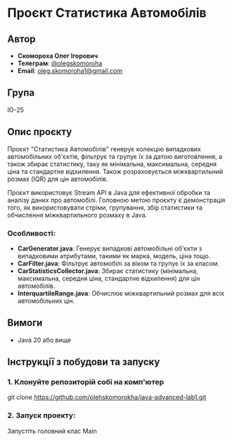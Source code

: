 # Проєкт Статистика Автомобілів

## Автор
- **Скомороха Олег Ігорович**
- **Телеграм**: [@olegskomoroha](https://t.me/olegskomoroha)
- **Email**: [oleg.skomoroha1@gmail.com](mailto:oleg.skomoroha1@gmail.com)
## Група
ІО-25
## Опис проєкту
Проєкт "Статистика Автомобілів" генерує колекцію випадкових автомобільних об'єктів, фільтрує та групує їх за датою виготовлення, а також збирає статистику, таку як мінімальна, максимальна, середня ціна та стандартне відхилення. Також розраховується міжквартильний розмах (IQR) для цін автомобілів.

Проєкт використовує Stream API в Java для ефективної обробки та аналізу даних про автомобілі. Головною метою проєкту є демонстрація того, як використовувати стріми, групування, збір статистики та обчислення міжквартильного розмаху в Java.

### Особливості:
- **CarGenerator.java**: Генерує випадкові автомобільні об'єкти з випадковими атрибутами, такими як марка, модель, ціна тощо.
- **CarFilter.java**: Фільтрує автомобілі за віком та групує їх за класом.
- **CarStatisticsCollector.java**: Збирає статистику (мінімальна, максимальна, середня ціна, стандартне відхилення) для цін автомобілів.
- **InterquartileRange.java**: Обчислює міжквартильний розмах для всіх автомобільних цін.

## Вимоги
- Java 20 або вище

## Інструкції з побудови та запуску

### 1. Клонуйте репозиторій собі на комп'ютер
  git clone https://github.com/olehskomorokha/java-advanced-lab1.git
### 2. Запуск проекту: 
  Запустіть головний клас Main
